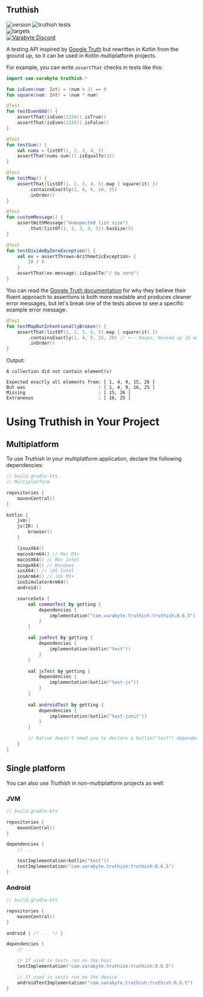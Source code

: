 ## Truthish

![version](https://img.shields.io/badge/version-0.6.5-yellow.svg)
![truthish tests](https://github.com/varabyte/truthish/actions/workflows/gradle-test-all.yml/badge.svg)
<br>
![targets](https://img.shields.io/badge/targets-JVM,_JS,_Win,_Linux,_Mac,_Android,_iOS-white.svg)
<br>
<a href="https://discord.gg/bCdxPr7aTV">
  <img alt="Varabyte Discord" src="https://img.shields.io/discord/886036660767305799.svg?label=&logo=discord&logoColor=ffffff&color=7389D8&labelColor=6A7EC2" />
</a>

A testing API inspired by [Google Truth](https://github.com/google/truth) but
rewritten in Kotlin from the ground up, so it can be used in Kotlin
multiplatform projects.

For example, you can write `assertThat` checks in tests like this:

```kotlin
import com.varabyte.truthish.*

fun isEven(num: Int) = (num % 2) == 0
fun square(num: Int) = (num * num)

@Test
fun testEvenOdd() {
    assertThat(isEven(1234)).isTrue()
    assertThat(isEven(1235)).isFalse()
}

@Test
fun testSum() {
    val nums = listOf(1, 2, 3, 4, 5)
    assertThat(nums.sum()).isEqualTo(15)
}

@Test
fun testMap() {
    assertThat(listOf(1, 2, 3, 4, 5).map { square(it) })
        .containsExactly(1, 4, 9, 16, 25)
        .inOrder()
}

@Test
fun customMessage() {
    assertWithMessage("Unexpected list size")
        .that(listOf(1, 2, 3, 4, 5)).hasSize(5)
}

@Test
fun testDivideByZeroException() {
    val ex = assertThrows<ArithmeticException> {
        10 / 0
    }
    assertThat(ex.message).isEqualTo("/ by zero")
}
```

You can read the [Google Truth documentation](https://truth.dev/) for why they
believe their fluent approach to assertions is both more readable and produces
cleaner error messages, but let's break one of the tests above to see a
specific example error message:

```kotlin
@Test
fun testMapButIntentionallyBroken() {
    assertThat(listOf(1, 2, 3, 4, 5).map { square(it) })
        .containsExactly(1, 4, 9, 15, 26) // <-- Ooops, messed up 16 and 25 here
        .inOrder()
}
```

Output:

```text
A collection did not contain element(s)

Expected exactly all elements from: [ 1, 4, 9, 15, 26 ]
But was                           : [ 1, 4, 9, 16, 25 ]
Missing                           : [ 15, 26 ]
Extraneous                        : [ 16, 25 ]
```

# Using Truthish in Your Project

## Multiplatform

To use *Truthish* in your multiplatform application, declare the following dependencies:

```kotlin
// build.gradle.kts
// Multiplatform

repositories {
    mavenCentral()
}

kotlin {
    jvm()
    js(IR) {
        browser()
    }

    linuxX64()
    macosArm64() // Mac M1+
    macosX64() // Mac Intel
    mingwX64() // Windows
    iosX64() // iOS Intel
    iosArm64() // iOS M1+
    iosSimulatorArm64()
    android()

    sourceSets {
        val commonTest by getting {
            dependencies {
                implementation("com.varabyte.truthish:truthish:0.6.5")
            }
        }

        val jvmTest by getting {
            dependencies {
                implementation(kotlin("test"))
            }
        }

        val jsTest by getting {
            dependencies {
                implementation(kotlin("test-js"))
            }
        }
        
        val androidTest by getting {
            dependencies {
                implementation(kotlin("test-junit"))
            }
        }

        // Native doesn't need you to declare a kotlin("test") dependency, nice!
    }
}
```

## Single platform

You can also use *Truthish* in non-multiplatform projects as well:

### JVM

```kotlin
// build.gradle.kts

repositories {
    mavenCentral()
}

dependencies {
    // ...

    testImplementation(kotlin("test"))
    testImplementation("com.varabyte.truthish:truthish:0.6.5")
}
```

### Android

```kotlin
// build.gradle.kts

repositories {
    mavenCentral()
}

android { /* ... */ }

dependencies {
    // ...

    // If used in tests run on the host
    testImplementation("com.varabyte.truthish:truthish:0.6.5")

    // If used in tests run on the device
    androidTestImplementation("com.varabyte.truthish:truthish:0.6.5")
}
```